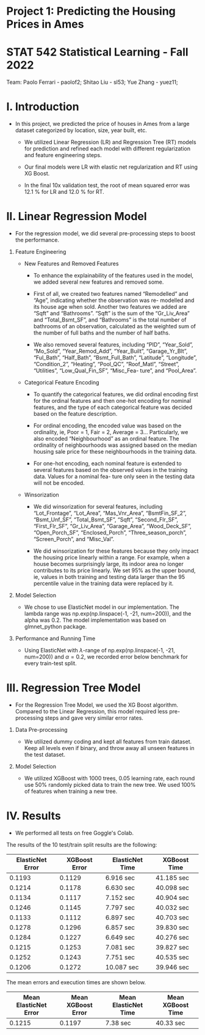 # Project 1: Predicting the Housing Prices in Ames
# STAT 542 Statistical Learning - Fall 2022

Team:
Paolo Ferrari - paolof2; 
Shitao Liu - sl53; 
Yue Zhang - yuez11;


# I. Introduction

- In this project, we predicted the price of houses in Ames from a large dataset categorized by location, size, year built, etc.

    - We utilized Linear Regression (LR) and Regression Tree (RT) models for prediction and refined each model with different regularization and feature engineering steps.

    - Our final models were LR with elastic net regularization and RT using XG Boost.

    - In the final 10x validation test, the root of mean squared error was 12.1 % for LR and 12.0 % for RT.


# II. Linear Regression Model

- For the regression model, we did several pre-processing steps to boost the performance.

1. Feature Engineering

    - New Features and Removed Features

        - To enhance the explainability of the features used in the model, we added several new features and removed some.

        - First of all, we created two features named “Remodelled” and “Age”, indicating whether the observation was re- modelled and its house age when sold. Another two features we added are “Sqft” and “Bathrooms”. “Sqft” is the sum of the “Gr_Liv_Area” and “Total_Bsmt_SF”, and “Bathrooms” is the total number of bathrooms of an observation, calculated as the weighted sum of the number of full baths and the number of half baths.

        - We also removed several features, including “PID”, “Year_Sold”, “Mo_Sold”, “Year_Remod_Add”, “Year_Built”, “Garage_Yr_Blt”, “Ful_Bath”, “Half_Bath”, “Bsmt_Full_Bath”, “Latitude”, “Longitude”, “Condition_2”, “Heating”, “Pool_QC”, “Roof_Matl”, “Street”, “Utilities”, “Low_Qual_Fin_SF”, “Misc_Fea- ture”, and “Pool_Area”.

    - Categorical Feature Encoding
        - To quantify the categorical features, we did ordinal encoding first for the ordinal features and then one-hot encoding for nominal features, and the type of each categorical feature was decided based on the feature description.

        - For ordinal encoding, the encoded value was based on the ordinality, ie, Poor = 1, Fair = 2, Average = 3... Particularly, we also encoded “Neighbourhood” as an ordinal feature. The ordinality of neighbourhoods was assigned based on the median housing sale price for these neighbourhoods in the training data.

        - For one-hot encoding, each nominal feature is extended to several features based on the observed values in the training data. Values for a nominal fea- ture only seen in the testing data will not be encoded.

    - Winsorization
        - We did winsorization for several features, including “Lot_Frontage”, “Lot_Area”, “Mas_Vnr_Area”, “BsmtFin_SF_2”, “Bsmt_Unf_SF”, “Total_Bsmt_SF”, “Sqft”, “Second_Flr_SF”, “First_Flr_SF”, “Gr_Liv_Area”, “Garage_Area”, “Wood_Deck_SF”, “Open_Porch_SF”, “Enclosed_Porch”, “Three_season_porch”, “Screen_Porch”, and “Misc_Val”.

        - We did winsorization for these features because they only impact the housing price linearly within a range. For example, when a house becomes surprisingly large, its indoor area no longer contributes to its price linearly. We set 95% as the upper bound, ie, values in both training and testing data larger than the 95 percentile value in the training data were replaced by it.

2. Model Selection

    - We chose to use ElasticNet model in our implementation. The lambda range was np.exp(np.linspace(-1, -21, num=200)), and the alpha was 0.2. The model implementation was based on glmnet_python package.

3. Performance and Running Time

    - Using ElasticNet with $\lambda$-range of np.exp(np.linspace(-1, -21, num=200)) and $\alpha=0.2$, we recorded error below benchmark for every train-test split.


# III. Regression Tree Model

- For the Regression Tree Model, we used the XG Boost algorithm. Compared to the Linear Regression, this model required less pre-processing steps and gave very similar error rates.

1. Data Pre-processing
    - We utilized dummy coding and kept all features from train dataset. Keep all levels even if binary, and throw away all unseen features in the test dataset.

2. Model Selection
   - We utilized XGBoost with 1000 trees, 0.05 learning rate, each round use 50% randomly picked data to train the new tree. We used 100% of features when training a new tree.


# IV. Results

- We performed all tests on free Goggle's Colab.

The results of the 10 test/train split results are the following:

| ElasticNet Error | XGBoost Error | ElasticNet Time | XGBoost Time |
| ---------------- | ------------- | --------------- | ------------ |
|      0.1193      |     0.1129    |    6.916 sec    |   41.185 sec |
|      0.1214      |     0.1178    |    6.630 sec    |   40.098 sec |
|      0.1134      |     0.1117    |    7.152 sec    |   40.904 sec |
|      0.1246      |     0.1145    |    7.797 sec    |   40.032 sec |
|      0.1133      |     0.1112    |    6.897 sec    |   40.703 sec |
|      0.1278      |     0.1296    |    6.857 sec    |   39.830 sec |
|      0.1284      |     0.1227    |    6.649 sec    |   40.276 sec |
|      0.1215      |     0.1253    |    7.081 sec    |   39.827 sec |
|      0.1252      |     0.1243    |    7.751 sec    |   40.535 sec |
|      0.1206      |     0.1272    |    10.087 sec   |   39.946 sec |

The mean errors and execution times are shown below.

| Mean ElasticNet Error | Mean XGBoost Error | Mean ElasticNet Time | Mean XGBoost Time |
| --------------------- | ------------------ | -------------------- | ----------------- |
|          0.1215       |        0.1197      |       7.38 sec       |     40.33 sec     |
